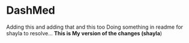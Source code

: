 # DashMed

Adding this
and adding that
and this too
Doing something in readme for shayla to resolve...
**This is My version of the changes (shayla**)
